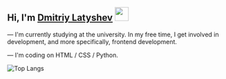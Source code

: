 <h2>Hi, I'm <a href="https://latyshev.me" target="_blank">Dmitriy Latyshev</a> 
<img src="https://github.com/blackcater/blackcater/raw/main/images/Hi.gif"height="32"/></h2>

— I'm currently studying at the university. In my free time, I get involved in development, and more specifically, frontend development.

— I'm coding on HTML / CSS / Python.

![Top Langs](https://github-readme-stats.vercel.app/api/top-langs/?username=latyyysh&theme=apprentice)
